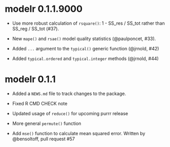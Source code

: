 # modelr 0.1.1.9000

* Use more robust calculation of `rsquare()`: 1 - SS_res / SS_tot rather 
  than SS_reg / SS_tot (#37).

* New `mape()` and `rsae()` model quality statistics (@paulponcet, #33).

* Added `...` argument to the `typical()` generic function (@jrnold, #42)

* Added `typical.ordered` and `typical.integer` methods (@jrnold, #44)

# modelr 0.1.1

* Added a `NEWS.md` file to track changes to the package.

* Fixed R CMD CHECK note

* Updated usage of `reduce()` for upcoming purrr release

* More general `permute()` function

* Add `mse()` function to calculate mean squared error. Written by @bensoltoff, pull request #57
